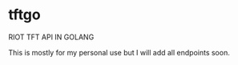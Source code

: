 # tftgo
RIOT TFT API IN GOLANG

This is mostly for my personal use but I will add all endpoints soon.
